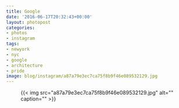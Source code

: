 ```yaml
---
title: Google
date: '2016-06-17T20:32:43+00:00'
layout: photopost
categories:
- photos
- instagram
tags:
- newyork
- nyc
- google
- architecture
- pride
image: blog/instagram/a87a79e3ec7ca75f8b9f46e089532129.jpg
---
```


<figure class="photo photo--square">
  {{< img src="a87a79e3ec7ca75f8b9f46e089532129.jpg" alt="" caption="" >}}

</figure>




